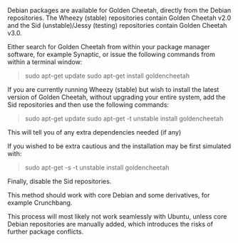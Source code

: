 Debian packages are available for Golden Cheetah, directly from the Debian repositories. The Wheezy (stable) repositories contain Golden Cheetah v2.0 and the Sid (unstable)/Jessy (testing) repositories contain Golden Cheetah v3.0.

Either search for Golden Cheetah from within your package manager software, for example Synaptic, or issue the following commands from within a terminal window:

> sudo apt-get update
> sudo apt-get install goldencheetah

If you are currently running Wheezy (stable) but wish to install the latest version of Golden Cheetah, without upgrading your entire system, add the Sid repositories and then use the following commands:

> sudo apt-get update
> sudo apt-get -t unstable install goldencheetah

This will tell you of any extra dependencies needed (if any)

If you wished to be extra cautious and the installation may be first simulated with:

> sudo apt-get  -s -t unstable install goldencheetah

Finally, disable the Sid repositories. 

This method should work with core Debian and some derivatives, for example Crunchbang. 

This process will most likely not work seamlessly with Ubuntu, unless core Debian repositories are manually added, which introduces the risks of further package conflicts.